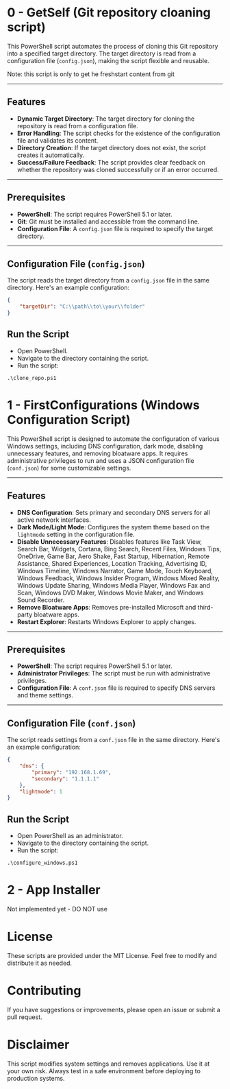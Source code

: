 # 0 - GetSelf (Git repository cloaning script)

This PowerShell script automates the process of cloning this Git repository into a specified target directory. The target directory is read from a configuration file (`config.json`), making the script flexible and reusable.

Note: this script is only to get he freshstart content from git

---

## Features

- **Dynamic Target Directory**: The target directory for cloning the repository is read from a configuration file.
- **Error Handling**: The script checks for the existence of the configuration file and validates its content.
- **Directory Creation**: If the target directory does not exist, the script creates it automatically.
- **Success/Failure Feedback**: The script provides clear feedback on whether the repository was cloned successfully or if an error occurred.

---

## Prerequisites

- **PowerShell**: The script requires PowerShell 5.1 or later.
- **Git**: Git must be installed and accessible from the command line.
- **Configuration File**: A `config.json` file is required to specify the target directory.

---

## Configuration File (`config.json`)

The script reads the target directory from a `config.json` file in the same directory. Here's an example configuration:

```json
{
    "targetDir": "C:\\path\\to\\your\\folder"
}
```

## Run the Script
- Open PowerShell.
- Navigate to the directory containing the script.
- Run the script:
```
.\clone_repo.ps1
```

# 1 - FirstConfigurations (Windows Configuration Script)

This PowerShell script is designed to automate the configuration of various Windows settings, including DNS configuration, dark mode, disabling unnecessary features, and removing bloatware apps. It requires administrative privileges to run and uses a JSON configuration file (`conf.json`) for some customizable settings.

---

## Features

- **DNS Configuration**: Sets primary and secondary DNS servers for all active network interfaces.
- **Dark Mode/Light Mode**: Configures the system theme based on the `lightmode` setting in the configuration file.
- **Disable Unnecessary Features**: Disables features like Task View, Search Bar, Widgets, Cortana, Bing Search, Recent Files, Windows Tips, OneDrive, Game Bar, Aero Shake, Fast Startup, Hibernation, Remote Assistance, Shared Experiences, Location Tracking, Advertising ID, Windows Timeline, Windows Narrator, Game Mode, Touch Keyboard, Windows Feedback, Windows Insider Program, Windows Mixed Reality, Windows Update Sharing, Windows Media Player, Windows Fax and Scan, Windows DVD Maker, Windows Movie Maker, and Windows Sound Recorder.
- **Remove Bloatware Apps**: Removes pre-installed Microsoft and third-party bloatware apps.
- **Restart Explorer**: Restarts Windows Explorer to apply changes.

---

## Prerequisites

- **PowerShell**: The script requires PowerShell 5.1 or later.
- **Administrator Privileges**: The script must be run with administrative privileges.
- **Configuration File**: A `conf.json` file is required to specify DNS servers and theme settings.

---

## Configuration File (`conf.json`)

The script reads settings from a `conf.json` file in the same directory. Here's an example configuration:

```json
{
    "dns": {
        "primary": "192.168.1.69",
        "secondary": "1.1.1.1"
    },
    "lightmode": 1
}
```

## Run the Script
- Open PowerShell as an administrator.
- Navigate to the directory containing the script.
- Run the script:
```
.\configure_windows.ps1
```

# 2 - App Installer
Not implemented yet - DO NOT use 

# License
These scripts are provided under the MIT License. Feel free to modify and distribute it as needed.

# Contributing
If you have suggestions or improvements, please open an issue or submit a pull request.

# Disclaimer
This script modifies system settings and removes applications. Use it at your own risk. Always test in a safe environment before deploying to production systems.